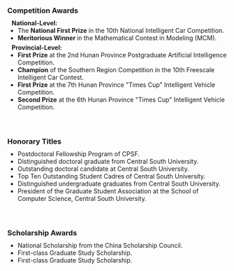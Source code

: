 <h1 id="invited-talks"></h1>

<h3 style="margin: 60px 0px 10px;">Competition Awards</h3>

<h4 style="margin:0 10px 0;">National-Level:</h4>

<ul style="margin:0 0 5px;">
  <li>The <strong>National First Prize</strong> in the 10th National Intelligent Car Competition.</li>
  <li><strong>Meritorious Winner </strong>in the Mathematical Contest in Modeling (MCM).</li>
</ul>

<h4 style="margin:0 10px 0;">Provincial-Level:</h4>

<ul style="margin:0 0 5px;">
  <li><strong>First Prize</strong> at the 2nd Hunan Province Postgraduate Artificial Intelligence Competition.</li>
  <li><strong>Champion</strong>  of the Southern Region Competition in the 10th Freescale Intelligent Car Contest.</li>
  <li><strong>First Prize</strong>  at the 7th Hunan Province "Times Cup" Intelligent Vehicle Competition.</li>
  <li><strong>Second Prize</strong>  at the 6th Hunan Province "Times Cup" Intelligent Vehicle Competition.</li>
</ul>

<h3 style="margin: 60px 0px 10px;">Honorary Titles</h3>

<ul style="margin:0 0 5px;">
  <li>Postdoctoral Fellowship Program of CPSF.</li>
  <li>Distinguished doctoral graduate from Central South University.</li>
  <li>Outstanding doctoral candidate at Central South University.</li>
  <li>Top Ten Outstanding Student Cadres of Central South University.</li>
  <li>Distinguished undergraduate graduates from Central South University.</li>
  <li>President of the Graduate Student Association at the School of Computer Science, Central South University.</li>
</ul>

<h3 style="margin: 60px 0px 10px;">Scholarship Awards</h3>

<ul style="margin:0 0 5px;">
  <li>National Scholarship from the China Scholarship Council.</li>
  <li>First-class Graduate Study Scholarship.</li>
  <li>First-class Graduate Study Scholarship.</li>
</ul>